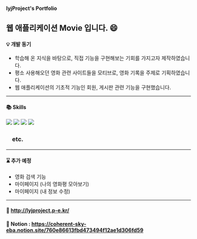 #### lyjProject's Portfolio
## 웹 애플리케이션 Movie 입니다. :smile:

#### :bulb: 개발 동기
  - 학습해 온 지식을 바탕으로, 직접 기능을 구현해보는 기회를 가지고자 제작하였습니다.
  - 평소 사용해오던 영화 관련 사이트들을 모티브로, 영화 기록을 주제로 기획하였습니다.
  - 웹 애플리케이션의 기초적 기능인 회원, 게시판 관련 기능을 구현했습니다.
  ------
 
#### :books: Skills
  <img style="display:inline-block" src="https://img.shields.io/badge/java-007396?style=for-the-badge&logo=java&logoColor=white">
  <img style="display:inline-block" src="https://img.shields.io/badge/spring-6DB33F?style=for-the-badge&logo=spring&logoColor=white">
  <img src="https://img.shields.io/badge/springboot-6DB33F?style=for-the-badge&logo=springboot&logoColor=white">
  <img src="https://img.shields.io/badge/postgresql-4169E1?style=for-the-badge&logo=postgresql&logoColor=white">

### 　etc.
  ------


#### :hourglass: 추가 예정
  - 영화 검색 기능
  - 마이페이지 (나의 영화평 모아보기)
  - 마이페이지 (내 정보 수정)  

  -----
  
  #### :link: http://lyjproject.p-e.kr/
  #### :link: Notion : https://coherent-sky-eba.notion.site/760e86613fbd473494f12ae1d306fd59


